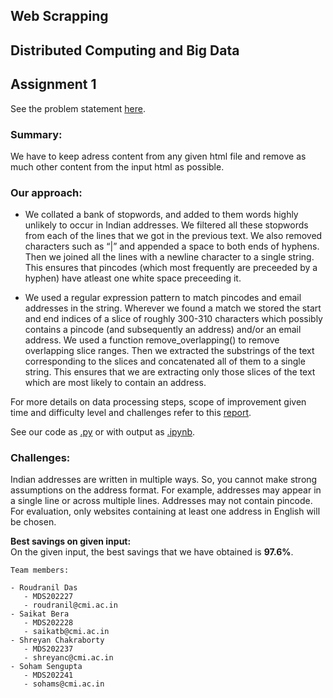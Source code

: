 ## Web Scrapping
## Distributed Computing and Big Data
## Assignment 1
 
See the problem statement [here](https://github.com/berasaikat/web_scrapping_dcbd/blob/main/DCBD_CMI_Assignment_1__2023_.pdf).
 
### Summary:
We have to keep adress content from any given html file and remove as much other content from the input html as possible.

### Our approach:
- We collated a bank of stopwords, and added to them words highly unlikely to occur
in Indian addresses. We filtered all these stopwords from each of the lines that we got
in the previous text. We also removed characters such as “|” and appended a space
to both ends of hyphens. Then we joined all the lines with a newline character to a
single string. This ensures that pincodes (which most frequently are preceeded by a
hyphen) have atleast one white space preceeding it.

- We used a regular expression pattern to match pincodes and email addresses in the
string. Wherever we found a match we stored the start and end indices of a slice
of roughly 300-310 characters which possibly contains a pincode (and subsequently
an address) and/or an email address. We used a function remove_overlapping()
to remove overlapping slice ranges. Then we extracted the substrings of the text
corresponding to the slices and concatenated all of them to a single string. This
ensures that we are extracting only those slices of the text which are most likely to
contain an address.

For more details on data processing steps, scope of improvement given time and difficulty level and challenges refer to this [report](https://github.com/berasaikat/web_scrapping_dcbd/blob/main/report.pdf).
 
See our code as [.py](https://github.com/berasaikat/web_scrapping_dcbd/blob/main/process.py) or with output as [.ipynb](https://github.com/berasaikat/web_scrapping_dcbd/blob/main/process.ipynb).
 
### Challenges:
Indian addresses are written in multiple ways. So, you cannot make strong assumptions on the address format. For example, addresses may appear in a single line or across multiple lines. Addresses may not contain pincode. For evaluation, only websites containing at least one address in English will be chosen.
 
**Best savings on given input:**     
On the given input, the best savings that we have obtained is **97.6%**.

```
Team members:  

- Roudranil Das  
   - MDS202227
   - roudranil@cmi.ac.in
- Saikat Bera 
   - MDS202228
   - saikatb@cmi.ac.in
- Shreyan Chakraborty 
   - MDS202237
   - shreyanc@cmi.ac.in
- Soham Sengupta 
   - MDS202241
   - sohams@cmi.ac.in

```
 
